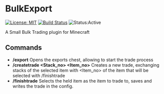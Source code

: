 # BulkExport

[![License: MIT](https://img.shields.io/badge/License-MIT-yellow.svg)](https://opensource.org/licenses/MIT) [![Build Status](https://travis-ci.org/Penaz91/BulkExport.svg?branch=master)](https://travis-ci.org/Penaz91/BulkExport) ![Status:Active](https://img.shields.io/badge/Project_Status-Active-brightgreen.svg)

A Small Bulk Trading plugin for Minecraft

## Commands

* **/export** Opens the exports chest, allowing to start the trade process
* **/createtrade <Stack_no> <Item_no>** Creates a new trade, exchanging <Stack-no> stacks of the selected item with <Item_no> of the item that will be selected with /finishtrade
* **/finishtrade** Selects the held item as the item to trade to, saves and writes the trade in the config.
